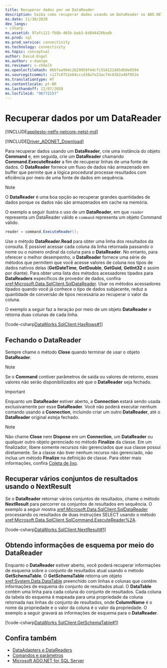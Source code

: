 ```yaml
---
title: Recuperar dados por um DataReader
description: Saiba como recuperar dados usando um DataReader no ADO.NET com este exemplo de código. O DataReader fornece um fluxo de dados sem buffer.
ms.date: 11/30/2020
dev_langs:
- csharp
ms.assetid: 97afc121-fb8b-465b-bab3-6d844420badb
ms.prod: sql
ms.prod_service: connectivity
ms.technology: connectivity
ms.topic: conceptual
author: David-Engel
ms.author: v-daenge
ms.reviewer: v-chmalh
ms.openlocfilehash: 06bfaa994c2b29959f44cfc554122465db9e0394
ms.sourcegitcommit: c127c0752e84cccd38a7e23ac74c0362a40f952e
ms.translationtype: HT
ms.contentlocale: pt-BR
ms.lasthandoff: 12/07/2020
ms.locfileid: "96772157"
---
```

# <a name="retrieve-data-by-a-datareader"></a>Recuperar dados por um DataReader

[!INCLUDE[appliesto-netfx-netcore-netst-md](../../includes/appliesto-netfx-netcore-netst-md.md)]

[!INCLUDE[Driver_ADONET_Download](../../includes/driver_adonet_download.md)]

Para recuperar dados usando um **DataReader**, crie uma instância do objeto **Command** e, em seguida, crie um **DataReader** chamando **Command.ExecuteReader** a fim de recuperar linhas de uma fonte de dados. O **DataReader** fornece um fluxo de dados não armazenado em buffer que permite que a lógica procedural processe resultados com eficiência por meio de uma fonte de dados em sequência.

> [!NOTE]
> O **DataReader** é uma boa opção ao recuperar grandes quantidades de dados porque os dados não são armazenados em cache na memória.

O exemplo a seguir ilustra o uso de um **DataReader**, em que `reader` representa um DataReader válido e `command` representa um objeto Command válido.  

```csharp
reader = command.ExecuteReader();  
```

Use o método **DataReader.Read** para obter uma linha dos resultados da consulta. É possível acessar cada coluna da linha retornada passando o nome ou o número ordinal da coluna para o **DataReader**. No entanto, para oferecer o melhor desempenho, o **DataReader** fornece uma série de métodos que permitem que você acesse valores de coluna nos tipos de dados nativos delas (**GetDateTime**, **GetDouble**, **GetGuid**, **GetInt32** e assim por diante). Para obter uma lista dos métodos acessadores tipados para **DataReaders** específicos de provedor de dados, confira <xref:Microsoft.Data.SqlClient.SqlDataReader>. Usar os métodos acessadores tipados quando você já conhece o tipo de dados subjacente, reduz a quantidade de conversão de tipos necessária ao recuperar o valor da coluna.  

O exemplo a seguir faz a iteração por meio de um objeto **DataReader** e retorna duas colunas de cada linha.  

[!code-csharp[DataWorks SqlClient.HasRows#1](~/../sqlclient/doc/samples/SqlDataReader_HasRows.cs#1)]

## <a name="closing-the-datareader"></a>Fechando o DataReader  

Sempre chame o método **Close** quando terminar de usar o objeto **DataReader**.

> [!NOTE]
> Se o **Command** contiver parâmetros de saída ou valores de retorno, esses valores não serão disponibilizados até que o **DataReader** seja fechado.  

> [!IMPORTANT]
> Enquanto um **DataReader** estiver aberto, a **Connection** estará sendo usada exclusivamente por esse **DataReader**. Você não poderá executar nenhum comando usando a **Connection**, incluindo criar um outro **DataReader**, até o **DataReader** original esteja fechado.  

> [!NOTE]
> Não chame **Close** nem **Dispose** em um **Connection**, um **DataReader** ou qualquer outro objeto gerenciado no método **Finalize** da classe. Em um finalizador, libere somente recursos não gerenciados que sua classe possui diretamente. Se a classe não tiver nenhum recurso não gerenciado, não inclua um método **Finalize** na definição de classe. Para obter mais informações, confira [Coleta de lixo](/dotnet/standard/garbage-collection/index.md).
 
## <a name="retrieve-multiple-result-sets-using-nextresult"></a>Recuperar vários conjuntos de resultados usando o NextResult

Se o **DataReader** retornar vários conjuntos de resultados, chame o método **NextResult** para percorrer os conjuntos de resultados em sequência. O exemplo a seguir mostra <xref:Microsoft.Data.SqlClient.SqlDataReader> processando os resultados de duas instruções SELECT usando o método <xref:Microsoft.Data.SqlClient.SqlCommand.ExecuteReader%2A>.  

[!code-csharp[DataWorks SqlClient.NextResult#1](~/../sqlclient/doc/samples/SqlDataReader_NextResult.cs#1)]

## <a name="get-schema-information-from-the-datareader"></a>Obtendo informações de esquema por meio do DataReader  

Enquanto o **DataReader** estiver aberto, você poderá recuperar informações de esquema sobre o conjunto de resultados atual usando o método **GetSchemaTable**. O **GetSchemaTable** retorna um objeto <xref:System.Data.DataTable> preenchido com linhas e colunas que contêm informações de esquema do conjunto de resultados atual. O **DataTable** contém uma linha para cada coluna do conjunto de resultados. Cada coluna da tabela do esquema é mapeada para uma propriedade da coluna retornada nas linhas do conjunto de resultados, onde **ColumnName** é o nome da propriedade e o valor da coluna é o valor da propriedade. O exemplo a seguir gravará as informações de esquema para o **DataReader**.  

[!code-csharp[DataWorks SqlClient.GetSchemaTable#1](~/../sqlclient/doc/samples/SqlDataReader_GetSchemaTable.cs#1)]

## <a name="see-also"></a>Confira também

- [DataAdapters e DataReaders](dataadapters-datareaders.md)
- [Comandos e parâmetros](commands-parameters.md)
- [Microsoft ADO.NET for SQL Server](microsoft-ado-net-sql-server.md)
